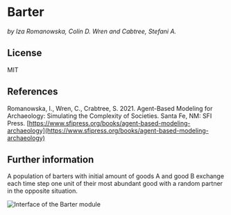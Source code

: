 # Barter
*by Iza Romanowska, Colin D. Wren and Cabtree, Stefani A.*

## License

MIT

## References

Romanowska, I., Wren, C., Crabtree, S. 2021. Agent-Based Modeling for Archaeology: Simulating the Complexity of Societies. Santa Fe, NM: SFI Press. [https://www.sfipress.org/books/agent-based-modeling-archaeology](https://www.sfipress.org/books/agent-based-modeling-archaeology)

## Further information

A population of barters with initial amount of goods A and good B exchange each time step one unit of their most abundant good with a random partner in the opposite situation.

![Interface of the Barter module](ch5_simple_barter%20interface.png)
